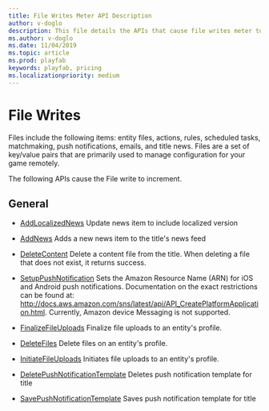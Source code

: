 ```yaml
---
title: File Writes Meter API Description
author: v-doglo
description: This file details the APIs that cause file writes meter to increment.
ms.author: v-doglo
ms.date: 11/04/2019
ms.topic: article
ms.prod: playfab
keywords: playfab, pricing
ms.localizationpriority: medium
---
```


# File Writes

Files include the following items: entity files, actions, rules, scheduled tasks, matchmaking, push notifications, emails, and title news. Files are a set of key/value pairs that are primarily used to manage configuration for your game remotely.

The following APIs cause the File write to increment.

## General

- [AddLocalizedNews](https://docs.microsoft.com/rest/api/playfab/admin/title-wide-data-management/addlocalizednews?view=playfab-rest)
  Update news item to include localized version

- [AddNews](https://docs.microsoft.com/rest/api/playfab/admin/title-wide-data-management/addnews?view=playfab-rest)
   Adds a new news item to the title's news feed

- [DeleteContent](https://docs.microsoft.com/rest/api/playfab/admin/content/deletecontent?view=playfab-rest)
  Delete a content file from the title. When deleting a file that does not exist, it returns success.

- [SetupPushNotification](https://docs.microsoft.com/rest/api/playfab/admin/title-wide-data-management/setuppushnotification?view=playfab-rest)
  Sets the Amazon Resource Name (ARN) for iOS and Android push notifications. Documentation on the exact restrictions can be found at: http://docs.aws.amazon.com/sns/latest/api/API_CreatePlatformApplication.html. Currently, Amazon device Messaging is not supported.

- [FinalizeFileUploads](https://docs.microsoft.com/rest/api/playfab/data/file/finalizefileuploads?view=playfab-rest)
  Finalize file uploads to an entity's profile.

- [DeleteFiles](https://docs.microsoft.com/rest/api/playfab/data/file/deletefiles?view=playfab-rest)
  Delete files on an entity's profile.

- [InitiateFileUploads](https://docs.microsoft.com/rest/api/playfab/data/file/initiatefileuploads?view=playfab-rest)
  Initiates file uploads to an entity's profile.

- [DeletePushNotificationTemplate](https://docs.microsoft.com/rest/api/playfab/server/account-management/deletepushnotificationtemplate?view=playfab-rest)
   Deletes push notification template for title

- [SavePushNotificationTemplate](https://docs.microsoft.com/rest/api/playfab/server/account-management/savepushnotificationtemplate?view=playfab-rest)
   Saves push notification template for title
